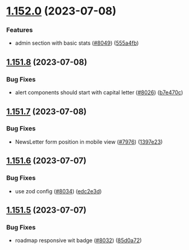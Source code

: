 # [1.152.0](https://github.com/EddieHubCommunity/LinkFree/compare/v1.151.8...v1.152.0) (2023-07-08)


### Features

* admin section with basic stats ([#8049](https://github.com/EddieHubCommunity/LinkFree/issues/8049)) ([555a4fb](https://github.com/EddieHubCommunity/LinkFree/commit/555a4fb6925427aa630569caa76c5040258a2fe6))



## [1.151.8](https://github.com/EddieHubCommunity/LinkFree/compare/v1.151.7...v1.151.8) (2023-07-08)


### Bug Fixes

* alert components should start with capital letter ([#8026](https://github.com/EddieHubCommunity/LinkFree/issues/8026)) ([b7e470c](https://github.com/EddieHubCommunity/LinkFree/commit/b7e470cf3bd0f67601548ca2bcae6f1233810c91))



## [1.151.7](https://github.com/EddieHubCommunity/LinkFree/compare/v1.151.6...v1.151.7) (2023-07-08)


### Bug Fixes

* NewsLetter form position in mobile view ([#7976](https://github.com/EddieHubCommunity/LinkFree/issues/7976)) ([1397e23](https://github.com/EddieHubCommunity/LinkFree/commit/1397e23f375f8828db1498c62b657b106a233ed4))



## [1.151.6](https://github.com/EddieHubCommunity/LinkFree/compare/v1.151.5...v1.151.6) (2023-07-07)


### Bug Fixes

* use zod config ([#8034](https://github.com/EddieHubCommunity/LinkFree/issues/8034)) ([edc2e3d](https://github.com/EddieHubCommunity/LinkFree/commit/edc2e3d17e940774ab031edbac4111e9073e0349))



## [1.151.5](https://github.com/EddieHubCommunity/LinkFree/compare/v1.151.4...v1.151.5) (2023-07-07)


### Bug Fixes

* roadmap responsive wit badge ([#8032](https://github.com/EddieHubCommunity/LinkFree/issues/8032)) ([85d0a72](https://github.com/EddieHubCommunity/LinkFree/commit/85d0a72043906ac1fce63810b31f5d9a11bc73a9))



